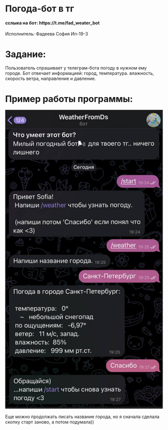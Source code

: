 <h1>Погода-бот в тг<a href="https://daniilshat.ru/" target="_blank"></a> 
</h1>
<h4> сслыка на бот: https://t.me/fad_weater_bot </h4>
Исполнитель: Фадеева София Ип-19-3

# Задание:
Пользователь спрашивает у телеграм-бота погоду в нужном ему городе. 
Бот отвечает информацией: город, температура. влажность, скорость ветра, направление и давление.

# Пример работы программы:
 ![Image alt](https://github.com/SoFadArt/tgBotA/blob/main/img/1.png)

Еще можно продолжать писать название города, но я сначала сделала скопку старт заново, а потом подумала))
